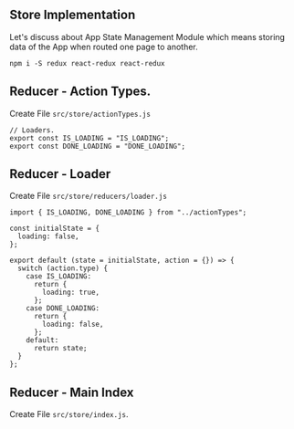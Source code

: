 ## Store Implementation

Let's discuss about App State Management Module which means storing data of the App when routed one page to another.

```
npm i -S redux react-redux react-redux
```

## Reducer - Action Types.
Create File `src/store/actionTypes.js`

```
// Loaders.
export const IS_LOADING = "IS_LOADING";
export const DONE_LOADING = "DONE_LOADING";
```

## Reducer - Loader
Create File `src/store/reducers/loader.js`
```
import { IS_LOADING, DONE_LOADING } from "../actionTypes";

const initialState = {
  loading: false,
};

export default (state = initialState, action = {}) => {
  switch (action.type) {
    case IS_LOADING:
      return {
        loading: true,
      };
    case DONE_LOADING:
      return {
        loading: false,
      };
    default:
      return state;
  }
};
```

## Reducer - Main Index
Create File `src/store/index.js`.

